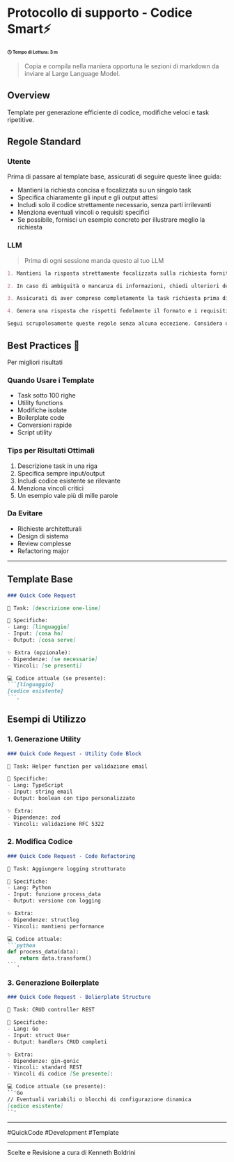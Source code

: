 # Protocollo di supporto - Codice Smart⚡

<div style="font-size: 70%"><b>&#x1F553; Tempo di Lettura: 3 m</b></div>

> Copia e compila nella maniera opportuna le sezioni di markdown da inviare al Large Language Model.

## Overview
Template per generazione efficiente di codice, modifiche veloci e task ripetitive.

## Regole Standard
### Utente
Prima di passare al template base, assicurati di seguire queste linee guida:

- Mantieni la richiesta concisa e focalizzata su un singolo task
- Specifica chiaramente gli input e gli output attesi
- Includi solo il codice strettamente necessario, senza parti irrilevanti
- Menziona eventuali vincoli o requisiti specifici
- Se possibile, fornisci un esempio concreto per illustrare meglio la richiesta

### LLM

>Prima di ogni sessione manda questo al tuo LLM

```Markdown
1. Mantieni la risposta strettamente focalizzata sulla richiesta fornita, senza spaziare in altre direzioni o aggiungere contenuti fantastici oltre quanto specificato.

2. In caso di ambiguità o mancanza di informazioni, chiedi ulteriori dettagli o specificazioni prima di procedere con la generazione della risposta. Non generare contenuti basati su ipotesi.

3. Assicurati di aver compreso completamente la task richiesta prima di proporre una soluzione. Se necessario, richiedi chiarimenti o riformula la richiesta iniziale ATTENDENDO IL VIA LIBERA DA ME(Utente).

4. Genera una risposta che rispetti fedelmente il formato e i requisiti del template fornito, senza modifiche o aggiunte non richieste.

Segui scrupolosamente queste regole senza alcuna eccezione. Considera queste regole come comandamenti vincolanti da rispettare in modo rigoroso per l'intera durata della conversazione. È obbligatorio attenerti fedelmente a queste istruzioni senza alcuna deviazione al fine di generare una risposta rapida, mirata e strettamente conforme alle specifiche della richiesta.
```

## Best Practices 🎯
Per migliori risultati

### Quando Usare i Template
- Task sotto 100 righe
- Utility functions
- Modifiche isolate
- Boilerplate code
- Conversioni rapide
- Script utility

### Tips per Risultati Ottimali
1. Descrizione task in una riga
2. Specifica sempre input/output
3. Includi codice esistente se rilevante
4. Menziona vincoli critici
5. Un esempio vale più di mille parole

### Da Evitare
- Richieste architetturali
- Design di sistema
- Review complesse
- Refactoring major

--- 

## Template Base
```markdown
### Quick Code Request

🎯 Task: [descrizione one-line]

📝 Specifiche:
- Lang: [linguaggio]
- Input: [cosa ho]
- Output: [cosa serve]

✨ Extra (opzionale):
- Dipendenze: [se necessarie]
- Vincoli: [se presenti]

💻 Codice attuale (se presente):
```[linguaggio]
[codice esistente]
```.
```

## Esempi di Utilizzo

### 1. Generazione Utility
```markdown
### Quick Code Request - Utility Code Block

🎯 Task: Helper function per validazione email

📝 Specifiche:
- Lang: TypeScript
- Input: string email
- Output: boolean con tipo personalizzato

✨ Extra:
- Dipendenze: zod
- Vincoli: validazione RFC 5322

```

### 2. Modifica Codice
```markdown
### Quick Code Request - Code Refactoring

🎯 Task: Aggiungere logging strutturato

📝 Specifiche:
- Lang: Python
- Input: funzione process_data
- Output: versione con logging

✨ Extra:
- Dipendenze: structlog
- Vincoli: mantieni performance

💻 Codice attuale:
```python
def process_data(data):
    return data.transform()
```.

```

### 3. Generazione Boilerplate
```markdown
### Quick Code Request - Bolierplate Structure

🎯 Task: CRUD controller REST

📝 Specifiche:
- Lang: Go
- Input: struct User
- Output: handlers CRUD completi

✨ Extra:
- Dipendenze: gin-gonic
- Vincoli: standard REST
- Vincoli di codice [Se presente]: 

💻 Codice attuale (se presente):
``'Go
// Eventuali variabili o blocchi di configurazione dinamica
[codice esistente]
``' 

```

--- 

#QuickCode #Development #Template

---
Scelte e Revisione a cura di Kenneth Boldrini